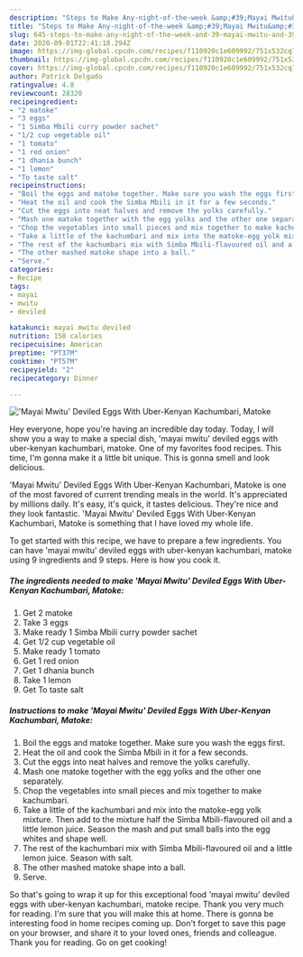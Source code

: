 ```yaml
---
description: "Steps to Make Any-night-of-the-week &amp;#39;Mayai Mwitu&amp;#39; Deviled Eggs With Uber-Kenyan Kachumbari, Matoke"
title: "Steps to Make Any-night-of-the-week &amp;#39;Mayai Mwitu&amp;#39; Deviled Eggs With Uber-Kenyan Kachumbari, Matoke"
slug: 645-steps-to-make-any-night-of-the-week-and-39-mayai-mwitu-and-39-deviled-eggs-with-uber-kenyan-kachumbari-matoke
date: 2020-09-01T22:41:18.294Z
image: https://img-global.cpcdn.com/recipes/f110920c1e609992/751x532cq70/mayai-mwitu-deviled-eggs-with-uber-kenyan-kachumbari-matoke-recipe-main-photo.jpg
thumbnail: https://img-global.cpcdn.com/recipes/f110920c1e609992/751x532cq70/mayai-mwitu-deviled-eggs-with-uber-kenyan-kachumbari-matoke-recipe-main-photo.jpg
cover: https://img-global.cpcdn.com/recipes/f110920c1e609992/751x532cq70/mayai-mwitu-deviled-eggs-with-uber-kenyan-kachumbari-matoke-recipe-main-photo.jpg
author: Patrick Delgado
ratingvalue: 4.8
reviewcount: 28320
recipeingredient:
- "2 matoke"
- "3 eggs"
- "1 Simba Mbili curry powder sachet"
- "1/2 cup vegetable oil"
- "1 tomato"
- "1 red onion"
- "1 dhania bunch"
- "1 lemon"
- "To taste salt"
recipeinstructions:
- "Boil the eggs and matoke together. Make sure you wash the eggs first."
- "Heat the oil and cook the Simba Mbili in it for a few seconds."
- "Cut the eggs into neat halves and remove the yolks carefully."
- "Mash one matoke together with the egg yolks and the other one separately."
- "Chop the vegetables into small pieces and mix together to make kachumbari."
- "Take a little of the kachumbari and mix into the matoke-egg yolk mixture. Then add to the mixture half the Simba Mbili-flavoured oil and a little lemon juice. Season the mash and put small balls into the egg whites and shape well."
- "The rest of the kachumbari mix with Simba Mbili-flavoured oil and a little lemon juice. Season with salt."
- "The other mashed matoke shape into a ball."
- "Serve."
categories:
- Recipe
tags:
- mayai
- mwitu
- deviled

katakunci: mayai mwitu deviled 
nutrition: 158 calories
recipecuisine: American
preptime: "PT37M"
cooktime: "PT57M"
recipeyield: "2"
recipecategory: Dinner

---
```



![&#39;Mayai Mwitu&#39; Deviled Eggs With Uber-Kenyan Kachumbari, Matoke](https://img-global.cpcdn.com/recipes/f110920c1e609992/751x532cq70/mayai-mwitu-deviled-eggs-with-uber-kenyan-kachumbari-matoke-recipe-main-photo.jpg)

Hey everyone, hope you're having an incredible day today. Today, I will show you a way to make a special dish, &#39;mayai mwitu&#39; deviled eggs with uber-kenyan kachumbari, matoke. One of my favorites food recipes. This time, I'm gonna make it a little bit unique. This is gonna smell and look delicious.



&#39;Mayai Mwitu&#39; Deviled Eggs With Uber-Kenyan Kachumbari, Matoke is one of the most favored of current trending meals in the world. It's appreciated by millions daily. It's easy, it's quick, it tastes delicious. They're nice and they look fantastic. &#39;Mayai Mwitu&#39; Deviled Eggs With Uber-Kenyan Kachumbari, Matoke is something that I have loved my whole life.


To get started with this recipe, we have to prepare a few ingredients. You can have &#39;mayai mwitu&#39; deviled eggs with uber-kenyan kachumbari, matoke using 9 ingredients and 9 steps. Here is how you cook it.

<!--inarticleads1-->

##### The ingredients needed to make &#39;Mayai Mwitu&#39; Deviled Eggs With Uber-Kenyan Kachumbari, Matoke:

1. Get 2 matoke
1. Take 3 eggs
1. Make ready 1 Simba Mbili curry powder sachet
1. Get 1/2 cup vegetable oil
1. Make ready 1 tomato
1. Get 1 red onion
1. Get 1 dhania bunch
1. Take 1 lemon
1. Get To taste salt




<!--inarticleads2-->

##### Instructions to make &#39;Mayai Mwitu&#39; Deviled Eggs With Uber-Kenyan Kachumbari, Matoke:

1. Boil the eggs and matoke together. Make sure you wash the eggs first.
1. Heat the oil and cook the Simba Mbili in it for a few seconds.
1. Cut the eggs into neat halves and remove the yolks carefully.
1. Mash one matoke together with the egg yolks and the other one separately.
1. Chop the vegetables into small pieces and mix together to make kachumbari.
1. Take a little of the kachumbari and mix into the matoke-egg yolk mixture. Then add to the mixture half the Simba Mbili-flavoured oil and a little lemon juice. Season the mash and put small balls into the egg whites and shape well.
1. The rest of the kachumbari mix with Simba Mbili-flavoured oil and a little lemon juice. Season with salt.
1. The other mashed matoke shape into a ball.
1. Serve.




So that's going to wrap it up for this exceptional food &#39;mayai mwitu&#39; deviled eggs with uber-kenyan kachumbari, matoke recipe. Thank you very much for reading. I'm sure that you will make this at home. There is gonna be interesting food in home recipes coming up. Don't forget to save this page on your browser, and share it to your loved ones, friends and colleague. Thank you for reading. Go on get cooking!
